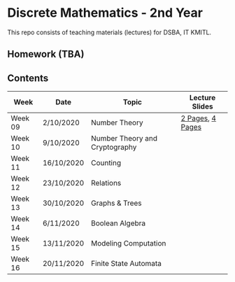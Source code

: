 # Discrete Mathematics - 2nd Year

This repo consists of teaching materials (lectures) for DSBA, IT KMITL.

## Homework (TBA)

## Contents
|Week| Date | Topic | Lecture Slides |
|---|---|---|---|
|Week 09| 2/10/2020 | Number Theory | [2 Pages](https://github.com/noswolf/DM_DSBA_2020/blob/master/Week9/DM_Week9_2pages.pdf), [4 Pages](https://github.com/noswolf/DM_DSBA_2020/blob/master/Week9/DM_Week9_4pages.pdf) |
|Week 10| 9/10/2020 | Number Theory and Cryptography | |
|Week 11| 16/10/2020 | Counting | |
|Week 12| 23/10/2020 | Relations | |
|Week 13| 30/10/2020 | Graphs & Trees ||
|Week 14| 6/11/2020 | Boolean Algebra | |
|Week 15| 13/11/2020 | Modeling Computation | |
|Week 16| 20/11/2020 | Finite State Automata ||
